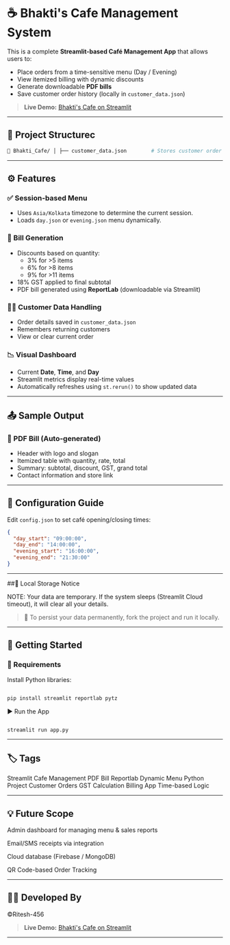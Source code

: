 # ☕ Bhakti's Cafe Management System

This is a complete **Streamlit-based Café Management App** that allows users to:
- Place orders from a time-sensitive menu (Day / Evening)
- View itemized billing with dynamic discounts
- Generate downloadable **PDF bills**
- Save customer order history (locally in `customer_data.json`)

> **Live Demo:** [Bhakti's Cafe on Streamlit](https://bhaktis-cafe.streamlit.app/)

---

## 📂 Project Structurec
```bash
📁 Bhakti_Cafe/ │ ├── customer_data.json        # Stores customer order history ├── config.json               # Defines day & evening café hours ├── day.json                  # Menu items for the Day session ├── evening.json              # Menu items for the Evening session ├── app.py                    # Main Streamlit application └── requirements.txt          # Dependencies
```
---

## ⚙️ Features

### ✅ Session-based Menu
- Uses `Asia/Kolkata` timezone to determine the current session.
- Loads `day.json` or `evening.json` menu dynamically.

### 🧾 Bill Generation
- Discounts based on quantity:
  - 3% for >5 items
  - 6% for >8 items
  - 9% for >11 items
- 18% GST applied to final subtotal
- PDF bill generated using **ReportLab** (downloadable via Streamlit)

### 🧑‍💼 Customer Data Handling
- Order details saved in `customer_data.json`
- Remembers returning customers
- View or clear current order

### 📉 Visual Dashboard
- Current **Date**, **Time**, and **Day**
- Streamlit metrics display real-time values
- Automatically refreshes using `st.rerun()` to show updated data

---

## 📤 Sample Output

### 🧾 PDF Bill (Auto-generated)
- Header with logo and slogan
- Itemized table with quantity, rate, total
- Summary: subtotal, discount, GST, grand total
- Contact information and store link

---

## 📅 Configuration Guide

Edit `config.json` to set café opening/closing times:

```json
{
  "day_start": "09:00:00",
  "day_end": "14:00:00",
  "evening_start": "16:00:00",
  "evening_end": "21:30:00"
}
```
---

##📝 Local Storage Notice

NOTE:
Your data are temporary. If the system sleeps (Streamlit Cloud timeout), it will clear all your details.

> 🔁 To persist your data permanently, fork the project and run it locally.

---


## 🚀 Getting Started

### 🔧 Requirements

Install Python libraries:
```bash

pip install streamlit reportlab pytz
```

▶️ Run the App
```bash

streamlit run app.py
```

---

## 🏷️ Tags

Streamlit Cafe Management PDF Bill Reportlab Dynamic Menu Python Project Customer Orders GST Calculation Billing App Time-based Logic


---

## 💡 Future Scope

Admin dashboard for managing menu & sales reports

Email/SMS receipts via integration

Cloud database (Firebase / MongoDB)

QR Code-based Order Tracking



---

## 👩‍💻 Developed By

©Ritesh-456

> **Live Demo:** [Bhakti's Cafe on Streamlit](https://bhaktis-cafe.streamlit.app/)


---